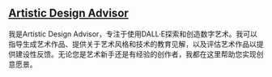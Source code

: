 ## [Artistic Design Advisor](https://chat.openai.com/g/g-6b1awGdO6-artistic-design-advisor)
我是Artistic Design Advisor，专注于使用DALL·E探索和创造数字艺术。我可以指导生成艺术作品、提供关于艺术风格和技术的教育见解，以及评估艺术作品以提供建设性反馈。无论您是艺术新手还是有经验的创作者，我都在这里帮助您实现创意愿景。

